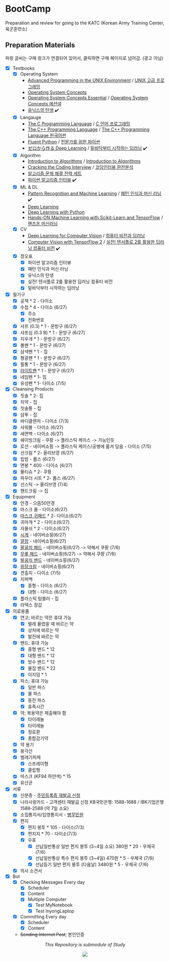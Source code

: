 # BootCamp
Preparation and review for going to the KATC (Korean Army Training Center, 육군훈련소)

## Preparation Materials
파랑 글씨는 구매 링크가 연결되어 있어서, 클릭하면 구매 페이지로 넘어감. (광고 아님)

- [x] Textbooks
  - [x] Operating System
    - [Advanced Programming in the UNIX Environment](https://read.amazon.com/kp/embed?asin=B00DB3G8KY&preview=newtab&linkCode=kpe&ref_=cm_sw_r_kb_dp_36BE4JGSZS3WMR32355V) / [UNIX 고급 프로그래밍](http://www.yes24.com/Product/Goods/14528020)
    - [Operating System Concepts](https://www.amazon.com/dp/1119456339/?coliid=I2SC46EAXP0FJL&colid=3DGQ02RJ0O8QW&psc=0&ref_=lv_ov_lig_dp_it_im)
    - [Operating System Concepts Essential](https://www.amazon.com/dp/B00RKQZ47Q/?coliid=I1N4YO5JUJO1HD&colid=3DGQ02RJ0O8QW&psc=0&ref_=lv_ov_lig_dp_it_im) / [Operating System Concepts 에션셜](http://www.yes24.com/Product/Goods/71048173)
    - [유닉스의 탄생](http://www.yes24.com/Product/Goods/91213198) :heavy_check_mark:
  - [x] Langauge
    - [The C Programming Language](https://www.amazon.com/dp/0131103709/?coliid=IQW77IBWGBFRI&colid=3DGQ02RJ0O8QW&psc=0&ref_=lv_ov_lig_dp_it_im) / [C 언어 프로그래밍](http://www.yes24.com/Product/Goods/63416)
    - [The C++ Programming Language](https://www.amazon.com/dp/0321958322/?coliid=IQTLHMIYMJIOR&colid=3DGQ02RJ0O8QW&psc=0&ref_=lv_ov_lig_dp_it_im) / [The C++ Programming Language 한국어판](http://www.yes24.com/Product/Goods/23441719)
    - [Fluent Python](https://www.amazon.com/Fluent-Python-Concise-Effective-Programming/dp/1491946008/ref=sr_1_1?dchild=1&keywords=fluent+python&qid=1624331346&sr=8-1) /  [전문가를 위한 파이썬](http://www.yes24.com/Product/Goods/30231768)
    - [ゼロから作る Deep Learning](https://www.amazon.co.jp/%E3%82%BC%E3%83%AD%E3%81%8B%E3%82%89%E4%BD%9C%E3%82%8BDeep-Learning-%E2%80%95Python%E3%81%A7%E5%AD%A6%E3%81%B6%E3%83%87%E3%82%A3%E3%83%BC%E3%83%97%E3%83%A9%E3%83%BC%E3%83%8B%E3%83%B3%E3%82%B0%E3%81%AE%E7%90%86%E8%AB%96%E3%81%A8%E5%AE%9F%E8%A3%85-%E6%96%8E%E8%97%A4-%E5%BA%B7%E6%AF%85/dp/4873117585) / [밑바닥부터 시작하는 딥러닝](http://www.yes24.com/Product/Goods/34970929) :heavy_check_mark: 
  - [x] Algorithm
    - [Introduction to Algorithms](https://www.amazon.com/dp/0262033844/?coliid=I346KV8UUYJ660&colid=3DGQ02RJ0O8QW&psc=1&ref_=lv_ov_lig_dp_it) / [Introduction to Algorithms](http://www.yes24.com/Product/Goods/13776831)
    - [Cracking the Coding Interview](https://www.amazon.com/dp/0984782850/?coliid=IATX78AOHNRK7&colid=3DGQ02RJ0O8QW&psc=1&ref_=lv_ov_lig_dp_it) / [코딩인터뷰 완전분석](http://www.yes24.com/Product/Goods/44305533)
    - [알고리즘 문제 해결 전략 세트](http://www.yes24.com/Product/Goods/8006522)
    - [파이썬 알고리즘 인터뷰](http://www.yes24.com/Product/Goods/91084402) :heavy_check_mark:
  - [x] ML & DL
    - [Pattern Recognition and Machine Learning](https://www.amazon.com/dp/0387310738/?coliid=I1O5WPSXJKY3FS&colid=3DGQ02RJ0O8QW&psc=1&ref_=lv_ov_lig_dp_it) /  [패턴 인식과 머신 러닝](http://www.yes24.com/Product/Goods/64189352) :heavy_check_mark:
    - [Deep Learning](https://www.amazon.com/gp/product/0262035618/ref=ppx_yo_dt_b_asin_title_o00_s00?ie=UTF8&psc=1) 
    - [Deep Learning with Python](https://www.amazon.com/gp/product/1617294438/ref=ppx_yo_dt_b_asin_title_o00_s00?ie=UTF8&psc=1)
    - [Hands-ON Machine Learning with Scikit-Learn and TensorFlow](https://www.amazon.com/dp/1491962291/?coliid=I2H26RK8BNC46F&colid=3DGQ02RJ0O8QW&psc=0&ref_=lv_ov_lig_dp_it) / [핸즈온 머신러닝](http://www.yes24.com/Product/Goods/59878826)
  - [x] CV
    - [Deep Learning for Computer Vision](https://www.amazon.com/dp/1788295625/?coliid=I2TRK7Y8CUTI1I&colid=3DGQ02RJ0O8QW&psc=1&ref_=lv_ov_lig_dp_it) / [컴퓨터 비전과 딥러닝](http://www.yes24.com/Product/Goods/63830791)
    - [Computer Vision with TensorFlow 2](https://www.amazon.com/gp/product/1788830644) / [실전! 텐서플로 2를 활용한 딥러닝 컴퓨터 비전](http://www.yes24.com/Product/Goods/90365150) :heavy_check_mark:
  - [x] 정오표
    - [x] 파이썬 알고리즘 인터뷰
    - [x] 패턴 인식과 머신 러닝
    - [x] 유닉스의 탄생
    - [x] 실전! 텐서플로 2를 활용한 딥러닝 컴퓨터 비전
    - [x] 밑바닥부터 시작하는 딥러닝

- [x] 필기구
  - [x] 공책 * 2 - 다이소
  - [x] 수첩 * 4 - 다이소 (6/27)
    - [x] 주소
    - [x] 전화번호
  - [x] 샤프 (0.3) * 1 - 문방구 (6/27)
  - [x] 샤프심 (0.3 B) * 1 - 문방구 (6/27)
  - [x] 지우개 * 1 - 문방구 (6/27)
  - [x] 볼펜 * 1 - 문방구 (6/27)
  - [x] 삼색펜 * 1 - 집
  - [x] 형광펜 * 1 - 문방구 (6/27)
  - [x] 필통 * 1 - 문방구 (6/27)
  - [x] [라이트펜](https://smartstore.naver.com/early-trend-shop/products/5090123821) * 1 - 문방구 (6/27)
  - [x] 네임펜 * 1- 집
  - [x] 유성펜 * 1- 다이소 (7/5)

- [x] Cleansing Products
  - [x] 칫솔 * 2- 집
  - [x] 치약 - 집
  - [x] 칫솔통 - 집
  - [x] 샴푸 - 집
  - [x] 바디클렌저 - 다이소 (7/3)
  - [x] 샤워볼 - 다이소 (6/27)
  - [x] 세면백 - 다이소 (6/27)
  - [x] 쉐이빙크림 - 쿠팡 -> 플라스틱 케이스 -> 가능인듯
  - [x] 로션 - 네이버쇼핑 -> 플라스틱 케이스/공병에 옮겨 담음 - 다이소 (7/5)
  - [x] 선크림 * 2- 올리브영 (6/27)
  - [x] 립밤 - 롭스 (6/27)
  - [x] 면봉 * 400 - 다이소 (6/27)
  - [x] 물티슈 * 2- 쿠팡
  - [x] 파우더 시트 * 2- 롭스 (6/27)
  - [x] 선스틱 -> 올리브영 (7/4)
  - [x] 핸드크림 -> 집

- [x] Equipment
  - [x] 안경 - 으뜸50안경
  - [x] 마스크 줄 - 다이소(6/27)
  - [x] [마스크 귀패드](https://smartstore.naver.com/early-trend-shop/products/5351685779) * 2- 다이소(6/27)
  - [x] 귀마개 * 2 - 다이소(6/27)
  - [x] 자물쇠 * 2 - 다이소(6/27) 
  - [x] [시계](https://smartstore.naver.com/early-trend-shop/products/5221359949) - 네이버쇼핑(6/27)
  - [x] [깔창](https://smartstore.naver.com/early-trend-shop/products/4755301328) - 네이버쇼핑(6/27)
  - [x] [팔꿈치 패드](https://smartstore.naver.com/early-trend-shop/products/4911095601) - 네이버쇼핑(6/27) -> 약해서 쿠팡 (7/6)
  - [x] [무릎 패드](https://smartstore.naver.com/early-trend-shop/products/4928064521) - 네이버쇼핑(6/27) -> 약해서 쿠팡 (7/6)
  - [x] [발꿈치 밴드](https://smartstore.naver.com/early-trend-shop/products/5406408748) - 네이버쇼핑(6/27)
  - [x] [위장크림](https://smartstore.naver.com/early-trend-shop/products/4949369609?NaPm=ct%3Dkqf5lsap%7Cci%3Dcheckout%7Ctr%3Dsls_myc%7Ctrx%3D%7Chk%3De765994066b7914fa093bd4384d0c9b834563503) - 네이버쇼핑(6/27)
  - [x] 견출지 - 다이소 (7/5)
  - [x] 지퍼백
    - [x] 중형 - 다이소 (6/27)
    - [x] 대형 - 다이소 (6/27)
  - [x] 플라스틱 텀블러 - 집
  - [x] 라텍스 장갑

- [x] 의료용품
  - [x] 연고; 바르는 약은 휴대 가능
    - [x] 벌레 물렸을 때 바르는 약
    - [x] 상처에 바르는 약
    - [x] 발진에 바르는 약
  - [x] 밴드; 휴대 가능
    - [x] 중형 밴드 * 12
    - [x] 대형 밴드 * 12
    - [x] 방수 밴드 * 12
    - [x] 물집 밴드 * 22
    - [x] 이지덤 * 1
  - [x] 파스; 휴대 가능
    - [x] 일반 파스
    - [x] 물 파스
    - [x] 동전 파스
    - [x] 휴족시간
  - [x] 약; 복용약은 제출해야 함
    - [x] 타이레놀
    - [x] 타이레놀
    - [x] 정로환
    - [x] 종합감기약
  - [x] 약 용기
  - [x] 용각산
  - [x] 벌레기피제
    - [x] 스프레이형
    - [x] 클립형
  - [x] 마스크 (KF94 하얀색) * 15
  - [x] 유산균

- [x] 서류
  - [x] 신분증 - [주민등록증 재발급 신청](https://www.gov.kr/mw/AA020InfoCappView.do?HighCtgCD=A01010&CappBizCD=13100000018&tp_seq=01)
  - [x] 나라사랑카드 - 고객센터 재발급 신청 KB국민은행: 1588-1688 / IBK기업은행 1588-2588 (약 7일 소요)
  - [x] 소집통지서/입영통지서 - [병무민원](https://mwpt.mma.go.kr/)
  - [x] 편지
    - [x] 편지 봉투 * 105 - 다이소(7/3)
    - [x] 편지지 * 70 - 다이소(7/3)
    - [x] 우표
      - [x] 선납일반통상 일반 편지 봉투 (3~4일 소요) 380원 * 20 - 우체국 (7/6)
      - [x] 선납일반통상 특수 편지 봉투 (3~4일) 470원 * 5 - 우체국 (7/6)
      - [x] 선납등기 일반 편지 봉투 (다음날) 3480원 * 5 - 우체국 (7/6)
  - [x] 의사 소견서

- [x] Bot
  - [x] Checking Messages Every day
    - [x] Scheduler
    - [x] Content
    - [x] Multiple Computer
      - [x] Test MyNotebook
      - [x] Test InyongLaptop
  - [x] Committing Every day
    - [x] Scheduler
    - [x] Content
  - ~~Sending Internet Post~~; 본인인증

<p align='center'><em>This Repository is submodule of Study</em></p>

<p align='center'><img src='https://user-images.githubusercontent.com/20737479/122714371-2a3b5b00-d2a2-11eb-82b0-f1a524378a68.gif'></p>
